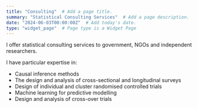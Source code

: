 ```yaml
---
title: "Consulting"  # Add a page title.
summary: "Statistical Consulting Services"  # Add a page description.
date: "2024-06-03T00:00:00Z"  # Add today's date.
type: "widget_page"  # Page type is a Widget Page
---
```


I offer statistical consulting services to government, NGOs and independent researchers.

I have particular expertise in:
- Causal inference methods
- The design and analysis of cross-sectional and longitudinal surveys
- Design of individual and cluster randomised controlled trials
- Machine learning for predictive modelling
- Design and analysis of cross-over trials